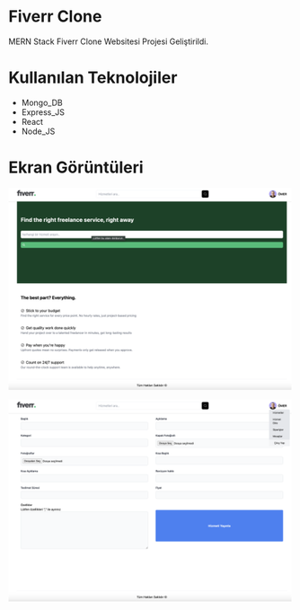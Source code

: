 # Fiverr Clone
MERN Stack Fiverr Clone Websitesi Projesi Geliştirildi.

# Kullanılan Teknolojiler
- Mongo_DB
- Express_JS
- React
- Node_JS

# Ekran Görüntüleri
![](images/fiverr1.png)

![](images/fiverr2.png)

